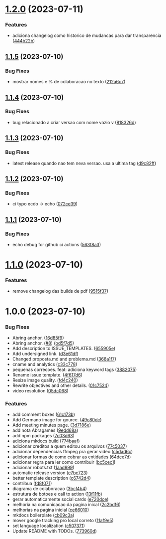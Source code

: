 # [1.2.0](https://github.com/CoPaJE/CoPaJE/compare/v1.1.5...v1.2.0) (2023-07-11)


### Features

* adiciona changelog como historico de mudancas para dar transparencia ([444b22b](https://github.com/CoPaJE/CoPaJE/commit/444b22b4fdbaf5c45abf7281b56452153b772de5))

## [1.1.5](https://github.com/CoPaJE/CoPaJE/compare/v1.1.4...v1.1.5) (2023-07-10)


### Bug Fixes

* mostrar nomes e % de colaboracao no texto ([212a6c7](https://github.com/CoPaJE/CoPaJE/commit/212a6c77e4a44caf90ed2cd98f38bbf42e398e46))

## [1.1.4](https://github.com/CoPaJE/CoPaJE/compare/v1.1.3...v1.1.4) (2023-07-10)


### Bug Fixes

* bug relacionado a criar versao com nome vazio v ([818326d](https://github.com/CoPaJE/CoPaJE/commit/818326d7b29c3179b02c243c9f6f1f466d0fb831))

## [1.1.3](https://github.com/CoPaJE/CoPaJE/compare/v1.1.2...v1.1.3) (2023-07-10)


### Bug Fixes

* latest release quando nao tem neva versao. usa a ultima tag ([d9c82ff](https://github.com/CoPaJE/CoPaJE/commit/d9c82ffa4bc76de233296902e621c2137dbb9656))

## [1.1.2](https://github.com/CoPaJE/CoPaJE/compare/v1.1.1...v1.1.2) (2023-07-10)


### Bug Fixes

* ci typo ecdo -> echo ([072ce39](https://github.com/CoPaJE/CoPaJE/commit/072ce39152d0c43fa21a3fd0771fb71bae91fe82))

## [1.1.1](https://github.com/CoPaJE/CoPaJE/compare/v1.1.0...v1.1.1) (2023-07-10)


### Bug Fixes

* echo debug for github ci actions ([563f8a3](https://github.com/CoPaJE/CoPaJE/commit/563f8a39652e0fe4b9772435ea2b9ea35e9589f8))

# [1.1.0](https://github.com/CoPaJE/CoPaJE/compare/v1.0.0...v1.1.0) (2023-07-10)


### Features

* remove changelog das builds de pdf ([9515f37](https://github.com/CoPaJE/CoPaJE/commit/9515f377c8908087e86bdeca7c261deee2bb2092))

# 1.0.0 (2023-07-10)


### Bug Fixes

* Abring anchor. ([16d85f9](https://github.com/CoPaJE/CoPaJE/commit/16d85f9c29ef89d205140841e544255d2ce4d2d6))
* Abring anchor. ([#8](https://github.com/CoPaJE/CoPaJE/issues/8)) ([bd5f7d5](https://github.com/CoPaJE/CoPaJE/commit/bd5f7d5022a6cc38eabd4126b297db8905362828))
* Add description to ISSUE_TEMPLATES. ([655905e](https://github.com/CoPaJE/CoPaJE/commit/655905e1f6f94b75db46f138b09b71aaa8fae4fc))
* Add undersigned link. ([d3e61df](https://github.com/CoPaJE/CoPaJE/commit/d3e61df29c9ec2d4b3916a0c96497b60cb6fc495))
* Changed proposta.md and problema.md ([368a1f7](https://github.com/CoPaJE/CoPaJE/commit/368a1f78e29097d951e6e0874ae2dbb14881163e))
* cname and analytics ([c33c778](https://github.com/CoPaJE/CoPaJE/commit/c33c7782a5ffa1ca73f9082403b91a9a94cc88d8))
* pequenas correcoes. feat: adiciona keyword tags ([3882075](https://github.com/CoPaJE/CoPaJE/commit/388207551150da0e571036984ccf3878d2d7269f))
* Rename issue template. ([4f617d6](https://github.com/CoPaJE/CoPaJE/commit/4f617d6a5a81730860c2aeeb73031dccf9e3ab39))
* Resize image quality. ([fd4c240](https://github.com/CoPaJE/CoPaJE/commit/fd4c240328bf2f61bd1504febc4be59b74292436))
* Rewrite objectives and other details. ([01c7524](https://github.com/CoPaJE/CoPaJE/commit/01c7524137230e78b45b5e5b832d2e1a316f16ef))
* video resolution ([05dc068](https://github.com/CoPaJE/CoPaJE/commit/05dc068ae83c3551d9b7ba9d20b8a0cefb8de752))


### Features

* add comment boxes ([61c173b](https://github.com/CoPaJE/CoPaJE/commit/61c173b4249ab3028938f05da1d8568298d11584))
* Add Germano image for gource. ([49c80dc](https://github.com/CoPaJE/CoPaJE/commit/49c80dc77d885f8f2548b931d84076699c973ca3))
* Add meeting minutes page. ([3d7186e](https://github.com/CoPaJE/CoPaJE/commit/3d7186e4d87f6a8b59eafd1b904e940372a07e67))
* add nota Abragames ([9edd68a](https://github.com/CoPaJE/CoPaJE/commit/9edd68a223c90ce9235f04e636a1e13c06a663fa))
* add npm packages ([7c03d63](https://github.com/CoPaJE/CoPaJE/commit/7c03d63e143a6b0cfdf865b5fa6429bfb7ba1525))
* adiciona mkdocs build ([774baaf](https://github.com/CoPaJE/CoPaJE/commit/774baafa2304e77bf508b57301813f64588568d7))
* adicionar creditos a quem editou os arquivos ([77c5037](https://github.com/CoPaJE/CoPaJE/commit/77c5037245b4b50575ae70ed493bfa0838f4e2e5))
* adicionar dependencias ffmpeg pra gerar video ([c5dad6c](https://github.com/CoPaJE/CoPaJE/commit/c5dad6c5ae28045c1e2639ba8053bea3226ac980))
* adicionar formas de como cobrar as entidades ([64dce7d](https://github.com/CoPaJE/CoPaJE/commit/64dce7d0b2971ce9a94489b4e3c293a86ce502b7))
* adicionar regra para ler como contribuir ([bc5cec1](https://github.com/CoPaJE/CoPaJE/commit/bc5cec1303316b620173976545565d53b0c1988a))
* adicionar robots.txt ([1aad899](https://github.com/CoPaJE/CoPaJE/commit/1aad8992aa7e787c1d88251ffeceb7df35f58d6f))
* automatic release version ([e7bc723](https://github.com/CoPaJE/CoPaJE/commit/e7bc72318b324def5afe1ee154a00eb117651cd9))
* better template description ([c6742d4](https://github.com/CoPaJE/CoPaJE/commit/c6742d4a77d1d721ddf9b7a1c97965cc692b6917))
* contribua ([fd8f071](https://github.com/CoPaJE/CoPaJE/commit/fd8f071d27e1f3a73e887db60899d88af9d4d418))
* diagrama de colaboracao ([3bcf4b4](https://github.com/CoPaJE/CoPaJE/commit/3bcf4b40d6be9dc94a03721f3782f4c870ce11de))
* estrutura de botoes e call to action ([13f11fb](https://github.com/CoPaJE/CoPaJE/commit/13f11fbe98cca2adffa3437e53c2f65e615e51a8))
* gerar automaticamente social cards ([e720dce](https://github.com/CoPaJE/CoPaJE/commit/e720dcec62cee8f7d10bf90a3cb6bd0c9f546093))
* melhoria na comunicacao da pagina inical ([2c2bdf6](https://github.com/CoPaJE/CoPaJE/commit/2c2bdf69a9e361826b87fe249ef6489de0af8ab7))
* melhorias na pagina inicial ([ce66010](https://github.com/CoPaJE/CoPaJE/commit/ce66010f20ed6984a8ac5e3d9bd515f0da5e73d9))
* mkdocs boilerplate ([cb09c3a](https://github.com/CoPaJE/CoPaJE/commit/cb09c3aa1bf071a84ff4f0f1a2af3f5f1504899a))
* mover google tracking pro local correto ([11af9e5](https://github.com/CoPaJE/CoPaJE/commit/11af9e58d8cce18e926ad7381ed8b3a028102506))
* set language localization ([c507371](https://github.com/CoPaJE/CoPaJE/commit/c507371ada97a3bcd99d4f73b3538308544f4dc1))
* Update README with TODOs. ([773960d](https://github.com/CoPaJE/CoPaJE/commit/773960d84ecf1a7f583820498e6505e56557bdb6))
